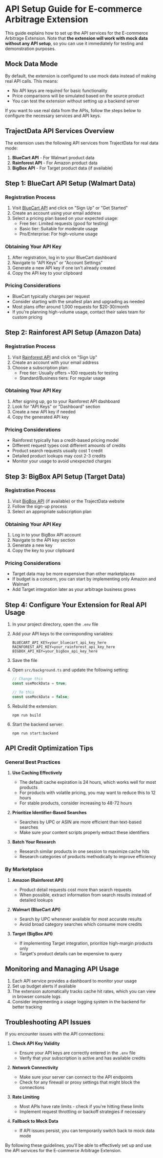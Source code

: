 # API Setup Guide for E-commerce Arbitrage Extension

This guide explains how to set up the API services for the E-commerce Arbitrage Extension. Note that **the extension will work with mock data without any API setup**, so you can use it immediately for testing and demonstration purposes.

## Mock Data Mode

By default, the extension is configured to use mock data instead of making real API calls. This means:

- No API keys are required for basic functionality
- Price comparisons will be simulated based on the source product
- You can test the extension without setting up a backend server

If you want to use real data from the APIs, follow the steps below to configure the necessary services and API keys.

## TrajectData API Services Overview

The extension uses the following API services from TrajectData for real data mode:

1. **BlueCart API** - For Walmart product data
2. **Rainforest API** - For Amazon product data 
3. **BigBox API** - For Target product data (if available)

## Step 1: BlueCart API Setup (Walmart Data)

### Registration Process
1. Visit [BlueCart API](https://bluecartapi.com) and click on "Sign Up" or "Get Started"
2. Create an account using your email address
3. Select a pricing plan based on your expected usage:
   - Free tier: Limited requests (good for testing)
   - Basic tier: Suitable for moderate usage
   - Pro/Enterprise: For high-volume usage

### Obtaining Your API Key
1. After registration, log in to your BlueCart dashboard
2. Navigate to "API Keys" or "Account Settings"
3. Generate a new API key if one isn't already created
4. Copy the API key to your clipboard

### Pricing Considerations
- BlueCart typically charges per request
- Consider starting with the smallest plan and upgrading as needed
- Most plans offer around 1,000 requests for $20-30/month
- If you're planning high-volume usage, contact their sales team for custom pricing

## Step 2: Rainforest API Setup (Amazon Data)

### Registration Process
1. Visit [Rainforest API](https://rainforestapi.com) and click on "Sign Up"
2. Create an account with your email address
3. Choose a subscription plan:
   - Free tier: Usually offers ~100 requests for testing
   - Standard/Business tiers: For regular usage

### Obtaining Your API Key
1. After signing up, go to your Rainforest API dashboard
2. Look for "API Keys" or "Dashboard" section
3. Create a new API key if needed
4. Copy the generated API key

### Pricing Considerations
- Rainforest typically has a credit-based pricing model
- Different request types cost different amounts of credits
- Product search requests usually cost 1 credit
- Detailed product lookups may cost 2-3 credits
- Monitor your usage to avoid unexpected charges

## Step 3: BigBox API Setup (Target Data)

### Registration Process
1. Visit [BigBox API](https://bigboxapi.com) (if available) or the TrajectData website
2. Follow the sign-up process
3. Select an appropriate subscription plan

### Obtaining Your API Key
1. Log in to your BigBox API account
2. Navigate to the API key section
3. Generate a new key
4. Copy the key to your clipboard

### Pricing Considerations
- Target data may be more expensive than other marketplaces
- If budget is a concern, you can start by implementing only Amazon and Walmart
- Add Target integration later as your arbitrage business grows

## Step 4: Configure Your Extension for Real API Usage

1. In your project directory, open the `.env` file
2. Add your API keys to the corresponding variables:
   ```
   BLUECART_API_KEY=your_bluecart_api_key_here
   RAINFOREST_API_KEY=your_rainforest_api_key_here
   BIGBOX_API_KEY=your_bigbox_api_key_here
   ```
3. Save the file

4. Open `src/background.ts` and update the following setting:
   ```javascript
   // Change this
   const useMockData = true;
   
   // To this
   const useMockData = false;
   ```

5. Rebuild the extension:
   ```
   npm run build
   ```

6. Start the backend server:
   ```
   npm run start:backend
   ```

## API Credit Optimization Tips

### General Best Practices
1. **Use Caching Effectively**
   - The default cache expiration is 24 hours, which works well for most products
   - For products with volatile pricing, you may want to reduce this to 12 hours
   - For stable products, consider increasing to 48-72 hours

2. **Prioritize Identifier-Based Searches**
   - Searches by UPC or ASIN are more efficient than text-based searches
   - Make sure your content scripts properly extract these identifiers

3. **Batch Your Research**
   - Research similar products in one session to maximize cache hits
   - Research categories of products methodically to improve efficiency

### By Marketplace
1. **Amazon (Rainforest API)**
   - Product detail requests cost more than search requests
   - When possible, extract information from search results instead of detailed lookups

2. **Walmart (BlueCart API)**
   - Search by UPC whenever available for most accurate results
   - Avoid broad category searches which consume more credits

3. **Target (BigBox API)**
   - If implementing Target integration, prioritize high-margin products only
   - Target's product details can be expensive to query

## Monitoring and Managing API Usage

1. Each API service provides a dashboard to monitor your usage
2. Set up budget alerts if available
3. The extension automatically tracks cache hit rates, which you can view in browser console logs
4. Consider implementing a usage logging system in the backend for better tracking

## Troubleshooting API Issues

If you encounter issues with the API connections:

1. **Check API Key Validity**
   - Ensure your API keys are correctly entered in the `.env` file
   - Verify that your subscription is active and has available credits

2. **Network Connectivity**
   - Make sure your server can connect to the API endpoints
   - Check for any firewall or proxy settings that might block the connections

3. **Rate Limiting**
   - Most APIs have rate limits - check if you're hitting these limits
   - Implement request throttling or backoff strategies if necessary

4. **Fallback to Mock Data**
   - If API issues persist, you can temporarily switch back to mock data mode

By following these guidelines, you'll be able to effectively set up and use the API services for the E-commerce Arbitrage Extension.
